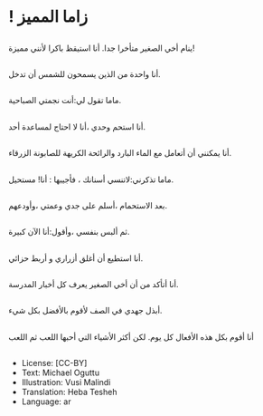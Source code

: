 # ! زاما المميز

##
ينام أخي الصغير متأخرا جدا.
أنا استيقظ باكرا لأنني مميزة!

##
أنا واحدة من الذين يسمحون للشمس أن تدخل.

##
ماما تقول لي:أنت نجمتي الصباحية.

##
أنا استحم وحدي ،أنا لا احتاج لمساعدة أحد.

##
أنا يمكنني أن أتعامل مع الماء البارد والرائحة الكريهة للصابونة الزرقاء.

##
 ماما تذكرني:لاتنسي أسنانك ، فأجيبها : أنا!
مستحيل.

##
بعد الاستحمام ،أسلم على جدي وعمتي ،وأودعهم.

##
ثم ألبس بنفسي ،وأقول:أنا الآن كبيرة.

##
أنا استطيع أن أغلق أزراري و أربط حزائي.

##
أنا أتأكد من أن أخي الصغير يعرف كل أخبار المدرسة.

##
أبذل جهدي في الصف لأقوم بالأفضل بكل شيء.

##
أنا أقوم بكل هذه الأفعال كل يوم.
لكن أكثر الأشياء التي أحبها اللعب
ثم اللعب

##
* License: [CC-BY]
* Text: Michael Oguttu
* Illustration: Vusi Malindi
* Translation: Heba Tesheh
* Language: ar
